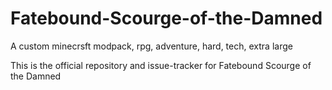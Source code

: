 # Fatebound-Scourge-of-the-Damned
A custom minecrsft modpack, rpg, adventure, hard, tech, extra large

This is the official repository and issue-tracker for Fatebound Scourge of the Damned

